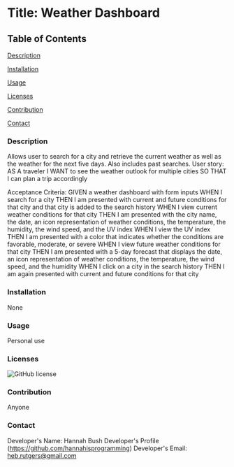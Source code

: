 # Title: Weather Dashboard
## Table of Contents

[Description](#description)

[Installation](#installation)

[Usage](#usage)

[Licenses](#licenses)

[Contribution](#contribution)

[Contact](#contact)

### Description
Allows user to search for a city and retrieve the current weather as well as the weather for the next five days. Also includes past searches.
User story:
AS A traveler
I WANT to see the weather outlook for multiple cities
SO THAT I can plan a trip accordingly

Acceptance Criteria:
GIVEN a weather dashboard with form inputs
WHEN I search for a city
THEN I am presented with current and future conditions for that city and that city is added to the search history
WHEN I view current weather conditions for that city
THEN I am presented with the city name, the date, an icon representation of weather conditions, the temperature, the humidity, the wind speed, and the UV index
WHEN I view the UV index
THEN I am presented with a color that indicates whether the conditions are favorable, moderate, or severe
WHEN I view future weather conditions for that city
THEN I am presented with a 5-day forecast that displays the date, an icon representation of weather conditions, the temperature, the wind speed, and the humidity
WHEN I click on a city in the search history
THEN I am again presented with current and future conditions for that city

### Installation
None

### Usage
Personal use

### Licenses
![GitHub license](https://img.shields.io/badge/license-ISC-blue.svg)

### Contribution
Anyone

### Contact
Developer's Name: Hannah Bush
Developer's Profile (https://github.com/hannahisprogramming)
Developer's Email: <heb.rutgers@gmail.com>
  